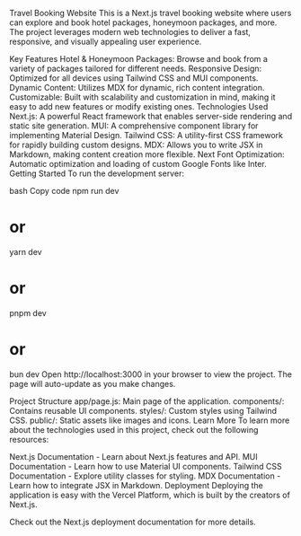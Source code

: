 Travel Booking Website
This is a Next.js travel booking website where users can explore and book hotel packages, honeymoon packages, and more. The project leverages modern web technologies to deliver a fast, responsive, and visually appealing user experience.

Key Features
Hotel & Honeymoon Packages: Browse and book from a variety of packages tailored for different needs.
Responsive Design: Optimized for all devices using Tailwind CSS and MUI components.
Dynamic Content: Utilizes MDX for dynamic, rich content integration.
Customizable: Built with scalability and customization in mind, making it easy to add new features or modify existing ones.
Technologies Used
Next.js: A powerful React framework that enables server-side rendering and static site generation.
MUI: A comprehensive component library for implementing Material Design.
Tailwind CSS: A utility-first CSS framework for rapidly building custom designs.
MDX: Allows you to write JSX in Markdown, making content creation more flexible.
Next Font Optimization: Automatic optimization and loading of custom Google Fonts like Inter.
Getting Started
To run the development server:

bash
Copy code
npm run dev
# or
yarn dev
# or
pnpm dev
# or
bun dev
Open http://localhost:3000 in your browser to view the project. The page will auto-update as you make changes.

Project Structure
app/page.js: Main page of the application.
components/: Contains reusable UI components.
styles/: Custom styles using Tailwind CSS.
public/: Static assets like images and icons.
Learn More
To learn more about the technologies used in this project, check out the following resources:

Next.js Documentation - Learn about Next.js features and API.
MUI Documentation - Learn how to use Material UI components.
Tailwind CSS Documentation - Explore utility classes for styling.
MDX Documentation - Learn how to integrate JSX in Markdown.
Deployment
Deploying the application is easy with the Vercel Platform, which is built by the creators of Next.js.

Check out the Next.js deployment documentation for more details.